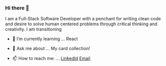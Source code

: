 ### Hi there 👋

I am a Full-Stack Software Developer with a penchant for writing clean code and desire to solve human centered problems through critical thinking and creativity. I am transitioning 

- 🌱 I’m currently learning ...
  React
  
- 💬 Ask me about ...
  My card collection!

- 📫 How to reach me: ...
  [LinkedId](www.linkedin.com/in/Trevor-Rezac)
  [Email](trev.rezac@gmail.com)
<!--
**Trevor-Rezac/Trevor-Rezac** is a ✨ _special_ ✨ repository because its `README.md` (this file) appears on your GitHub profile.

Here are some ideas to get you started:

- 🔭 I’m currently working on ...


- 👯 I’m looking to collaborate on ...
- 🤔 I’m looking for help with ...


- 😄 Pronouns: ...
- ⚡ Fun fact: ...
-->
